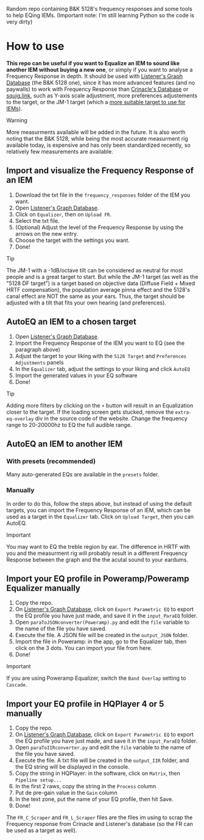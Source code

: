 Random repo containing B&K 5128's frequency responses and some tools to help EQing IEMs.
(Important note: I'm still learning Python so the code is very dirty)

# How to use
**This repo can be useful if you want to Equalize an IEM to sound like another IEM without buying a new one**, or simply if you want to analyse a Frequency Response in depth. It should be used with [Listener's Graph Database](https://listener800.github.io/5128?share=Custom_Tilt&bass=0&tilt=-1&treble=0&ear=0) (the B&K 5128 one), since it has more advanced features (and no paywalls) to work with Frequency Response than [Crinacle's Database](https://crinacle.com/graphs/iems/graphtool/?share=Diffuse_Field_Target&tilt=-1&tool=4620) or [squig.link](https://squig.link/), such as Y-axis scale adjustment, more preferences adjustements to the target, or the JM-1 target (which a [more suitable target to use for IEMs](https://youtu.be/xKOrHq_7Uw4?si=P1KXwkYhuMucot58&t=350)).

> [!WARNING]
> More measurments available will be added in the future. It is also worth noting that the B&K 5128, while being the most accurate measurment rig available today, is expensive and has only been standardized recently, so relatively few measurements are available. 

## Import and visualize the Frequency Response of an IEM
1. Download the txt file in the `frequency_responses` folder of the IEM you want.
2. Open [Listener's Graph Database](https://listener800.github.io/5128?share=Custom_Tilt&bass=0&tilt=-1&treble=0&ear=0).
3. Click on `Equalizer`, then on `Upload FR`.
4. Select the txt file.
5. (Optional) Adjust the level of the Frequency Response by using the arrows on the new entry.
6. Choose the target with the settings you want.
7. Done!
> [!TIP]
> The JM-1 with a -1dB/octave tilt can be considered as neutral for most people and is a great target to start. But while the JM-1 target (as well as the "5128 DF target") is a target based on objective data (Diffuse Field + Mixed HRTF compensation), the population average pinna effect and the 5128's canal effect are NOT the same as your ears. Thus, the target should be adjusted with a tilt that fits your own hearing (and preferences).

## AutoEQ an IEM to a chosen target
1. Open [Listener's Graph Database](https://listener800.github.io/5128?share=Custom_Tilt&bass=0&tilt=-1&treble=0&ear=0).
2. Import the Frequency Response of the IEM you want to EQ (see the paragraph above)
3. Adjust the target to your liking with the `5128 Target` and `Preferences Adjustments` panels
4. In the `Equalizer` tab, adjust the settings to your liking and click `AutoEQ`
5. Import the generated values in your EQ software
6. Done!
> [!TIP]
> Adding more filters by clicking on the `+` button will result in an Equalization closer to the target. If the loading screen gets stucked, remove the `extra-eq-overlay` div in the source code of the website. Change the frequency range to 20-20000hz to EQ the full audible range.

## AutoEQ an IEM to another IEM
### With presets (recommended)
Many auto-generated EQs are available in the `presets` folder.
### Manually
In order to do this, follow the steps above, but instead of using the default targets, you can import the Frequency Response of an IEM, which can be used as a target in the `Equalizer` tab. Click on `Upload Target`, then you can AutoEQ.
> [!IMPORTANT]
> You may want to EQ the treble region by ear. The difference in HRTF with you and the measurment rig will probably result in a different Frequency Response between the graph and the the acutal sound to your eardums.

## Import your EQ profile in Poweramp/Poweramp Equalizer manually
1. Copy the repo.
2. On [Listener's Graph Database](https://listener800.github.io/5128?share=Custom_Tilt&bass=0&tilt=-1&treble=0&ear=0), click on `Export Parametric EQ` to export the EQ profile you have just made, and save it in the `input_ParaEQ` folder.
3. Open `paraToJSONconverter(Poweramp).py` and edit the `file` variable to the name of the file you have saved.
4. Execute the file. A JSON file will be created in the `output_JSON` folder.
5. Import the file in Poweramp: in the app, go to the Equalizer tab, then click on the 3 dots. You can import your file from here.
6. Done!
> [!IMPORTANT]
> If you are using Poweramp Equalizer, switch the `Band Overlap` setting to `Cascade`.

## Import your EQ profile in HQPlayer 4 or 5 manually
1. Copy the repo.
2. On [Listener's Graph Database](https://listener800.github.io/5128?share=Custom_Tilt&bass=0&tilt=-1&treble=0&ear=0), click on `Export Parametric EQ` to export the EQ profile you have just made, and save it in the `input_ParaEQ` folder.
3. Open `paraToIIRconverter.py` and edit the `file` variable to the name of the file you have saved.
4. Execute the file. A txt file will be created in the `output_IIR` folder, and the EQ string will be displayed in the console.
5. Copy the string in HQPlayer: in the software, click on `Matrix`, then `Pipeline setup...`
6. In the first 2 raws, copy the string in the `Process` column
7. Put de pre-gain value in the `Gain` column
8. In the text zone, put the name of your EQ profile, then hit Save.
9. Done!

The `FR_C_Scraper` and `FR_L_Scraper` files are the files im using to scrap the Frequency response from Crinacle and Listener's database (so the FR can be used as a target as well).
